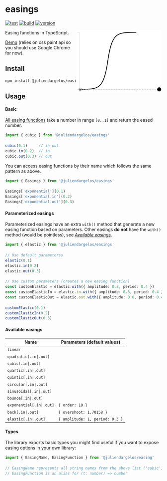 # easings

[![test](https://github.com/juliendargelos/easings/workflows/test/badge.svg?branch=master)](https://github.com/juliendargelos/easings/actions?workflow=test)
[![build](https://github.com/juliendargelos/easings/workflows/build/badge.svg?branch=master)](https://github.com/juliendargelos/easings/actions?workflow=build)
[![version](https://img.shields.io/github/package-json/v/juliendargelos/easings)](https://github.com/juliendargelos/easings)

<img align="right" src="https://github.com/juliendargelos/easings/raw/master/figure.gif" width="277" height="200">

Easing functions in TypeScript.

[Demo](https://julien.gl/easings) (relies on css paint api so you should use Google Chrome for now).

## Install

```bash
npm install @juliendargelos/easings --save
```

## Usage

#### Basic

[All easing functions](#available-easings) take a number in range `[0..1]` and return the eased number.

```typescript
import { cubic } from '@juliendargelos/easings'

cubic(0.1)     // in out
cubic.in(0.2)  // in
cubic.out(0.3) // out
```

You can access easing functions by their name which follows the same pattern as above.

```typescript
import { Easings } from '@juliendargelos/easings'

Easings['exponential'](0.1)
Easings['exponential.in'](0.2)
Easings['exponential.out'](0.3)
```

#### Parameterized easings

Parameterized easings have an extra `with()` method that generate a new easing function based on parameters. Other easings **do not** have the `with()` method (would be pointless), see [*Available easings*](#available-easings).

```typescript
import { elastic } from '@juliendargelos/easings'

// Use default parameterss
elastic(0.1)
elastic.in(0.2)
elastic.out(0.3)

// Use custom parameters (creates a new easing function)
const customElastic = elastic.with({ amplitude: 0.8, period: 0.4 })
const customElasticIn = elastic.in.with({ amplitude: 0.8, period: 0.4 })
const customElasticOut = elastic.out.with({ amplitude: 0.8, period: 0.4 })

customElastic(0.1)
customElasticIn(0.2)
customElasticOut(0.3)
```

#### Available easings

| Name                     | Parameters (default values)     |
|--------------------------|---------------------------------|
| `linear`                 |                                 |
| `quadratic[.in\|.out]`   |                                 |
| `cubic[.in\|.out]`       |                                 |
| `quartic[.in\|.out]`     |                                 |
| `quintic[.in\|.out]`     |                                 |
| `circular[.in\|.out]`    |                                 |
| `sinusoidal[.in\|.out]`  |                                 |
| `bounce[.in\|.out]`      |                                 |
| `exponential[.in\|.out]` | `{ order: 10 }`                 |
| `back[.in\|.out]`        | `{ overshoot: 1.70158 }`        |
| `elastic[.in\|.out]`     | `{ amplitude: 1, period: 0.3 }` |

#### Types

The library exports basic types you might find useful if you want to expose easing options in your own library:

```typescript
import { EasingName, EasingFunction } from '@juliendargelos/easing'

// EasingName represents all string names from the above list ('cubic', 'cubic.in', ...)
// EasingFunction is an alias for (t: number) => number
```
